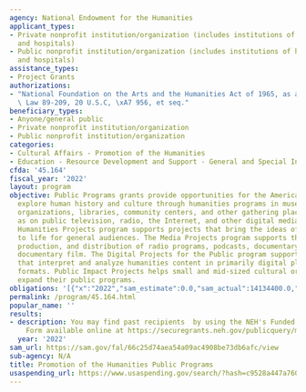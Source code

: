 ```yaml
---
agency: National Endowment for the Humanities
applicant_types:
- Private nonprofit institution/organization (includes institutions of higher education
  and hospitals)
- Public nonprofit institution/organization (includes institutions of higher education
  and hospitals)
assistance_types:
- Project Grants
authorizations:
- "National Foundation on the Arts and the Humanities Act of 1965, as amended, Public\
  \ Law 89-209, 20 U.S.C, \xA7 956, et seq."
beneficiary_types:
- Anyone/general public
- Private nonprofit institution/organization
- Public nonprofit institution/organization
categories:
- Cultural Affairs - Promotion of the Humanities
- Education - Resource Development and Support - General and Special Interest Organizations
cfda: '45.164'
fiscal_year: '2022'
layout: program
objective: Public Programs grants provide opportunities for the American public to
  explore human history and culture through humanities programs in museums, historical
  organizations, libraries, community centers, and other gathering places, as well
  as on public television, radio, the Internet, and other digital media. The Public
  Humanities Projects program supports projects that bring the ideas of the humanities
  to life for general audiences. The Media Projects program supports the development,
  production, and distribution of radio programs, podcasts, documentary films, and
  documentary film. The Digital Projects for the Public program supports projects
  that interpret and analyze humanities content in primarily digital platforms and
  formats. Public Impact Projects helps small and mid-sized cultural organizations
  expand their public programs.
obligations: '[{"x":"2022","sam_estimate":0.0,"sam_actual":14134400.0,"usa_spending_actual":33510739.43},{"x":"2023","sam_estimate":19625000.0,"sam_actual":0.0,"usa_spending_actual":10052322.82},{"x":"2024","sam_estimate":16240000.0,"sam_actual":0.0,"usa_spending_actual":0.0}]'
permalink: /program/45.164.html
popular_name: ''
results:
- description: You may find past recipients  by using the NEH's Funded Projects Query
    Form available online at https://securegrants.neh.gov/publicquery/main.aspx
  year: '2022'
sam_url: https://sam.gov/fal/66c25d74aea54a09ac4908be73db6afc/view
sub-agency: N/A
title: Promotion of the Humanities Public Programs
usaspending_url: https://www.usaspending.gov/search/?hash=c9528a447a76049e7b9b49505f5b5f77
---
```

